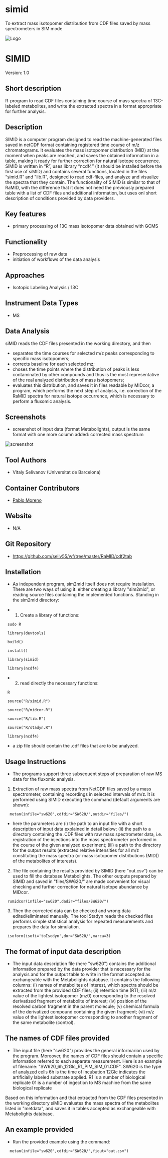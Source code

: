 # simid
To extract mass isotopomer distribution from CDF files saved by mass spectrometers in SIM mode

![Logo](figs/logo.png)

# SIMID
Version: 1.0

## Short description
R-program to read CDF files containing time course of mass spectra of 13C-labeled metabolites, and write the extracted spectra in a format appropriate for further analysis.

## Description
SIMID is a computer program designed to read the machine-generated files saved in netCDF format containing registered time course of m/z chromatograms. It evaluates the mass isotopomer distribution (MID) at the moment when peaks are reached, and saves the obtained information in a table, making it ready for further correction for natural isotope occurrence.
SIMID is written in “R”, uses library “ncdf4” (it should be installed before the first use of siMID)  and contains several functions, located in the files “simid.R” and "lib.R", designed to read cdf-files, and analyze and visualize the spectra that they contain. The functionality of SIMID is similar to that of RaMID, with the difference that it does not need the previously prepared table with a list of CDF files and additional information, but uses onl short description of conditions provided by data providers.

## Key features
- primary processing of 13C mass isotopomer data obtained with GCMS

## Functionality
- Preprocessing of raw data
- initiation of workflows of the data analysis

## Approaches
- Isotopic Labeling Analysis / 13C
    
## Instrument Data Types
- MS

## Data Analysis
siMID reads the CDF files presented in the working directory, and then
- separates the time courses for selected m/z peaks corresponding to specific mass isotopomers;
- corrects baseline for each selected mz;
- choses the time points where the distribution of peaks is less contaminated by other compounds and thus is the most representative of the real analyzed distribution of mass isotopomers;
- evaluates this distribution, and saves it in files readable by MIDcor, a program, which performs the next step of analysis, i.e. correction of the RaMID spectra for natural isotope occurrence, which is necessary to perform a fluxomic analysis.

## Screenshots
- screenshot of input data (format Metabolights), output is the same format with one more column added: corrected mass spectrum

![screenshot]()

## Tool Authors
- Vitaly Selivanov (Universitat de Barcelona)

## Container Contributors
- [Pablo Moreno](EBI)

## Website
- N/A

## Git Repository
- https://github.com/seliv55/wf/tree/master/RaMID/cdf2tab

## Installation

- As independent program, sim2mid itself does not require installation.  There are two ways of using it: either creating a library "sim2mid", or reading source files containing the implemented functions. Standing in the sim2mid directory:

- 1) Create a library of functions:
   
```
 sudo R

 library(devtools)
 
 build() 
 
 install() 
 
 library(simid) 
 
 library(ncdf4)
```

- 2) read directly the necessary functions:
  
```
 R 
 
 source("R/simid.R") 
 
 source("R/midcor.R") 
 
 source("R/lib.R") 
 
 source("R/stadyn.R") 
 
 library(ncdf4)
```

- a zip file should contain the .cdf files that are to be analyzed.

## Usage Instructions

- The programs support three subsequent steps of preparation of raw MS data for the fluxomic analysis. 
1. Extraction of raw mass spectra from NetCDF files saved by a mass spectrometer, containing recordings in selected intervals of m/z. It is performed using SIMID executing the  command (default arguments are shown):

```
  metan(infile="sw620",cdfdir="SW620/",outdir="files/")
```
- here the parameters are (i) the path to an input file with a short description of input data explained in detail below; (ii) the path to a directory containing the .CDF files with raw mass spectrometer data, i.e. registration of the injections into the mass spectrometer performed in the course of the given analyzed experiment; (iii) a path to the directory for the output results (extracted relative intensities for all m/z constituting the mass spectra (or mass isotopomer distributions (MID)) of the metabolites of interests).

2. The file containing the results provided by SIMID (here "out.csv") can be used to fill the database Metabolights. The other outputs prepared by SIMID and saved in "files/SW620/" are made convenient for visual checking and further correction for natural isotope abundance by MIDcor.
 
```
 rumidcor(infile="sw620",dadir="files/SW620/")
```
3. Then the corrected data can be checked and wrong data edited/eliminated manually. The tool Stadyn reads the checked files performs simple statistical analysis for repeated measurements and prepares the data for simulation.
```
 isoform(isofi='toIsodyn',dor="SW620/",marca=3)
```
## The format of input data description

- The input data description file (here "sw620") contains the additional information prepared by the data provider that is necessary for the analysis and for the output table to write in the format accepted as exchangeable with the Metabolights database. It contains the following columns: 
(i) names of metabolites of interest, which spectra should be extracted from the provided CDF files; 
(ii) retention time (RT); 
(iii) m/z value of the lightest isotopomer (mz0) corresponding to the resolved derivatized fragment of metabolite of interest; 
(iv) position of the resolved carbon fragment in the parent molecule; 
(v) chemical formula of the derivatized compound containing the given fragment; 
(vi) m/z value of the lightest isotopomer corresponding to another fragment of the same metabolite (control).

## The names of CDF files provided

- The input file (here "sw620") provides the general informarion used by the program. Moreover, the names of CDF files should contain a specific information referred to each separate measurement. Here is an example of filename: "SW620_6h_12Glc_R1_PIM_SIM_01.CDF". SW620 is the type of analyzed cells 6h is the time of incubation 12Glc indicates the artificially labeled substrate applied. R1 is a number of biological replicate 01 is a number of ingection to MS machine from the same biological replicate

Based on this information and that extracted from the CDF files presented in the working directory siMID evaluates the mass spectra of the metabolites listed in "metdata", and saves it in tables accepted as exchangeable with Metabolights database.

## An example provided

- Run the provided example using the command:

```
  metan(infile="sw620",cdfdir="SW620/",fiout="out.csv")
```


